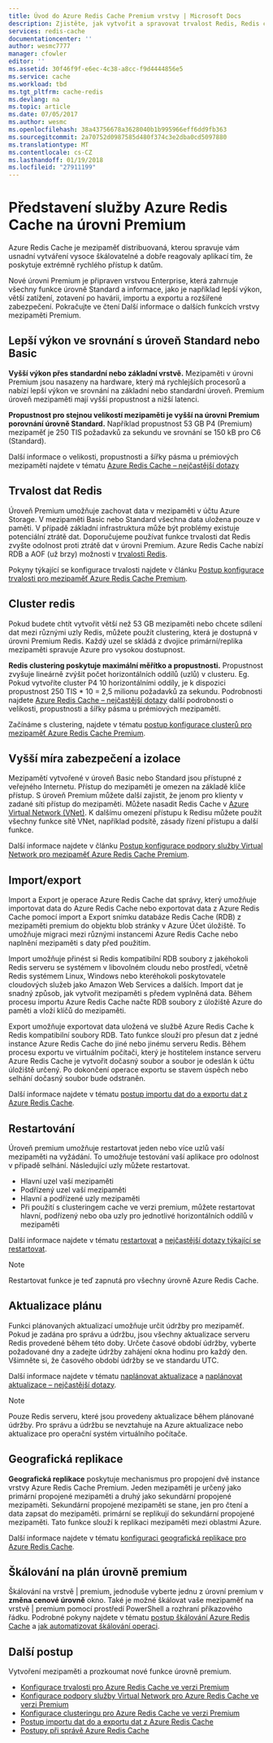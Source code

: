 ```yaml
---
title: Úvod do Azure Redis Cache Premium vrstvy | Microsoft Docs
description: Zjistěte, jak vytvořit a spravovat trvalost Redis, Redis clustering a podpora virtuální sítě pro vaše instance služby Azure Redis Cache úrovně Premium
services: redis-cache
documentationcenter: ''
author: wesmc7777
manager: cfowler
editor: ''
ms.assetid: 30f46f9f-e6ec-4c38-a8cc-f9d4444856e5
ms.service: cache
ms.workload: tbd
ms.tgt_pltfrm: cache-redis
ms.devlang: na
ms.topic: article
ms.date: 07/05/2017
ms.author: wesmc
ms.openlocfilehash: 38a43756678a3628040b1b995966eff6dd9fb363
ms.sourcegitcommit: 2a70752d0987585d480f374c3e2dba0cd5097880
ms.translationtype: MT
ms.contentlocale: cs-CZ
ms.lasthandoff: 01/19/2018
ms.locfileid: "27911199"
---
```

# <a name="introduction-to-the-azure-redis-cache-premium-tier"></a>Představení služby Azure Redis Cache na úrovni Premium
Azure Redis Cache je mezipaměť distribuovaná, kterou spravuje vám usnadní vytváření vysoce škálovatelné a dobře reagovaly aplikací tím, že poskytuje extrémně rychlého přístup k datům. 

Nové úrovni Premium je připraven vrstvou Enterprise, která zahrnuje všechny funkce úrovně Standard a informace, jako je například lepší výkon, větší zatížení, zotavení po havárii, importu a exportu a rozšířené zabezpečení. Pokračujte ve čtení Další informace o dalších funkcích vrstvy mezipaměti Premium.

## <a name="better-performance-compared-to-standard-or-basic-tier"></a>Lepší výkon ve srovnání s úroveň Standard nebo Basic
**Vyšší výkon přes standardní nebo základní vrstvě.** Mezipaměti v úrovni Premium jsou nasazeny na hardware, který má rychlejších procesorů a nabízí lepší výkon ve srovnání na základní nebo standardní úroveň. Premium úroveň mezipaměti mají vyšší propustnost a nižší latenci. 

**Propustnost pro stejnou velikostí mezipaměti je vyšší na úrovni Premium porovnání úrovně Standard.** Například propustnost 53 GB P4 (Premium) mezipaměť je 250 TIS požadavků za sekundu ve srovnání se 150 kB pro C6 (Standard).

Další informace o velikosti, propustnosti a šířky pásma u prémiových mezipamětí najdete v tématu [Azure Redis Cache – nejčastější dotazy](cache-faq.md#what-redis-cache-offering-and-size-should-i-use)

## <a name="redis-data-persistence"></a>Trvalost dat Redis
Úroveň Premium umožňuje zachovat data v mezipaměti v účtu Azure Storage. V mezipaměti Basic nebo Standard všechna data uložena pouze v paměti. V případě základní infrastruktura může být problémy existuje potenciální ztrátě dat. Doporučujeme používat funkce trvalosti dat Redis zvyšte odolnost proti ztrátě dat v úrovni Premium. Azure Redis Cache nabízí RDB a AOF (už brzy) možnosti v [trvalosti Redis](http://redis.io/topics/persistence). 

Pokyny týkající se konfigurace trvalosti najdete v článku [Postup konfigurace trvalosti pro mezipaměť Azure Redis Cache Premium](cache-how-to-premium-persistence.md).

## <a name="redis-cluster"></a>Cluster redis
Pokud budete chtít vytvořit větší než 53 GB mezipaměti nebo chcete sdílení dat mezi různými uzly Redis, můžete použít clustering, která je dostupná v úrovni Premium Redis. Každý uzel se skládá z dvojice primární/replika mezipaměti spravuje Azure pro vysokou dostupnost. 

**Redis clustering poskytuje maximální měřítko a propustnosti.** Propustnost zvyšuje lineárně zvýšit počet horizontálních oddílů (uzlů) v clusteru. Eg. Pokud vytvoříte cluster P4 10 horizontálními oddíly, je k dispozici propustnost 250 TIS * 10 = 2,5 milionu požadavků za sekundu. Podrobnosti najdete [Azure Redis Cache – nejčastější dotazy](cache-faq.md#what-redis-cache-offering-and-size-should-i-use) další podrobnosti o velikosti, propustnosti a šířky pásma u prémiových mezipamětí.

Začínáme s clustering, najdete v tématu [postup konfigurace clusterů pro mezipaměť Azure Redis Cache Premium](cache-how-to-premium-clustering.md).

## <a name="enhanced-security-and-isolation"></a>Vyšší míra zabezpečení a izolace
Mezipamětí vytvořené v úroveň Basic nebo Standard jsou přístupné z veřejného Internetu. Přístup do mezipaměti je omezen na základě klíče přístup. S úroveň Premium můžete další zajistit, že jenom pro klienty v zadané síti přístup do mezipaměti. Můžete nasadit Redis Cache v [Azure Virtual Network (VNet)](https://azure.microsoft.com/services/virtual-network/). K dalšímu omezení přístupu k Redisu můžete použít všechny funkce sítě VNet, například podsítě, zásady řízení přístupu a další funkce.

Další informace najdete v článku [Postup konfigurace podpory služby Virtual Network pro mezipaměť Azure Redis Cache Premium](cache-how-to-premium-vnet.md).

## <a name="importexport"></a>Import/export
Import a Export je operace Azure Redis Cache dat správy, který umožňuje importovat data do Azure Redis Cache nebo exportovat data z Azure Redis Cache pomocí import a Export snímku databáze Redis Cache (RDB) z mezipaměti premium do objektu blob stránky v Azure Účet úložiště. To umožňuje migraci mezi různými instancemi Azure Redis Cache nebo naplnění mezipaměti s daty před použitím.

Import umožňuje přinést si Redis kompatibilní RDB soubory z jakéhokoli Redis serveru se systémem v libovolném cloudu nebo prostředí, včetně Redis systémem Linux, Windows nebo kteréhokoli poskytovatele cloudových služeb jako Amazon Web Services a dalších. Import dat je snadný způsob, jak vytvořit mezipaměti s předem vyplněná data. Během procesu importu Azure Redis Cache načte RDB soubory z úložiště Azure do paměti a vloží klíčů do mezipaměti.

Export umožňuje exportovat data uložená ve službě Azure Redis Cache k Redis kompatibilní soubory RDB. Tato funkce slouží pro přesun dat z jedné instance Azure Redis Cache do jiné nebo jinému serveru Redis. Během procesu exportu ve virtuálním počítači, který je hostitelem instance serveru Azure Redis Cache je vytvořit dočasný soubor a soubor je odeslán k účtu úložiště určený. Po dokončení operace exportu se stavem úspěch nebo selhání dočasný soubor bude odstraněn.

Další informace najdete v tématu [postup importu dat do a exportu dat z Azure Redis Cache](cache-how-to-import-export-data.md).

## <a name="reboot"></a>Restartování
Úroveň premium umožňuje restartovat jeden nebo více uzlů vaší mezipaměti na vyžádání. To umožňuje testování vaší aplikace pro odolnost v případě selhání. Následující uzly můžete restartovat.

* Hlavní uzel vaší mezipaměti
* Podřízený uzel vaší mezipaměti
* Hlavní a podřízené uzly mezipaměti
* Při použití s clusteringem cache ve verzi premium, můžete restartovat hlavní, podřízený nebo oba uzly pro jednotlivé horizontálních oddílů v mezipaměti

Další informace najdete v tématu [restartovat](cache-administration.md#reboot) a [nejčastější dotazy týkající se restartovat](cache-administration.md#reboot-faq).

>[!NOTE]
>Restartovat funkce je teď zapnutá pro všechny úrovně Azure Redis Cache.
>
>

## <a name="schedule-updates"></a>Aktualizace plánu
Funkci plánovaných aktualizací umožňuje určit údržby pro mezipaměť. Pokud je zadána pro správu a údržbu, jsou všechny aktualizace serveru Redis provedené během této doby. Určete časové období údržby, vyberte požadované dny a zadejte údržby zahájení okna hodinu pro každý den. Všimněte si, že časového období údržby se ve standardu UTC. 

Další informace najdete v tématu [naplánovat aktualizace](cache-administration.md#schedule-updates) a [naplánovat aktualizace – nejčastější dotazy](cache-administration.md#schedule-updates-faq).

> [!NOTE]
> Pouze Redis serveru, které jsou provedeny aktualizace během plánované údržby. Pro správu a údržbu se nevztahuje na Azure aktualizace nebo aktualizace pro operační systém virtuálního počítače.
> 
> 

## <a name="geo-replication"></a>Geografická replikace

**Geografická replikace** poskytuje mechanismus pro propojení dvě instance vrstvy Azure Redis Cache Premium. Jeden mezipaměti je určený jako primární propojené mezipaměti a druhý jako sekundární propojené mezipaměti. Sekundární propojené mezipaměti se stane, jen pro čtení a data zapsat do mezipaměti. primární se replikují do sekundární propojené mezipaměti. Tato funkce slouží k replikaci mezipaměti mezi oblastmi Azure.

Další informace najdete v tématu [konfiguraci geografická replikace pro Azure Redis Cache](cache-how-to-geo-replication.md).


## <a name="to-scale-to-the-premium-tier"></a>Škálování na plán úrovně premium
Škálování na vrstvě | premium, jednoduše vyberte jednu z úrovní premium v **změna cenové úrovně** okno. Také je možné škálovat vaše mezipaměť na vrstvě | premium pomocí prostředí PowerShell a rozhraní příkazového řádku. Podrobné pokyny najdete v tématu [postup škálování Azure Redis Cache](cache-how-to-scale.md) a [jak automatizovat škálování operaci](cache-how-to-scale.md#how-to-automate-a-scaling-operation).

## <a name="next-steps"></a>Další postup
Vytvoření mezipaměti a prozkoumat nové funkce úrovně premium.

* [Konfigurace trvalosti pro Azure Redis Cache ve verzi Premium](cache-how-to-premium-persistence.md)
* [Konfigurace podpory služby Virtual Network pro Azure Redis Cache ve verzi Premium](cache-how-to-premium-vnet.md)
* [Konfigurace clusteringu pro Azure Redis Cache ve verzi Premium](cache-how-to-premium-clustering.md)
* [Postup importu dat do a exportu dat z Azure Redis Cache](cache-how-to-import-export-data.md)
* [Postupy při správě Azure Redis Cache](cache-administration.md)

